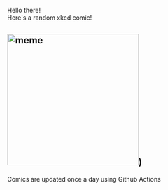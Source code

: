 Hello there! <br>Here's a random xkcd comic!<br>
## <img src="https://imgs.xkcd.com/comics/opportunity.png" alt="meme" width="300"/>)<br>
Comics are updated once a day using Github Actions